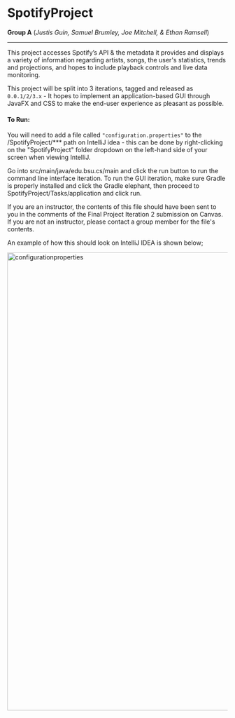 # SpotifyProject
**Group A** (*Justis Guin, Samuel Brumley, Joe Mitchell, & Ethan Ramsell*)

---
This project accesses Spotify’s API & the metadata it provides and displays a variety of information regarding artists, songs, the user's statistics, trends and projections, and hopes to include playback controls and live data monitoring.

This project will be split into 3 iterations, tagged and released as `0.0.1/2/3.x` - It hopes to implement an application-based GUI through JavaFX and CSS to make the end-user experience as pleasant as possible.



#### To Run:

You will need to add a file called `"configuration.properties"` to the /SpotifyProject/*** path on IntelliJ idea - this can be done by right-clicking on the "SpotifyProject" folder dropdown on the left-hand side of your screen when viewing IntelliJ. 

Go into src/main/java/edu.bsu.cs/main and click the run button to run the command line interface iteration. To run the GUI iteration, make sure Gradle is properly installed and click the Gradle elephant, then proceed to SpotifyProject/Tasks/application and click run.

If you are an instructor, the contents of this file should have been sent to you in the comments of the Final Project Iteration 2 submission on Canvas. If you are not an instructor, please contact a group member for the file's contents.

An example of how this should look on IntelliJ IDEA is shown below;

<img width="1045" alt="configurationproperties" src="https://github.com/bsu-cs222-spring24-dll/SpotifyProject-GroupA/assets/53591194/2760132b-c366-41b9-a5d8-fc3a2ca91b9c">

